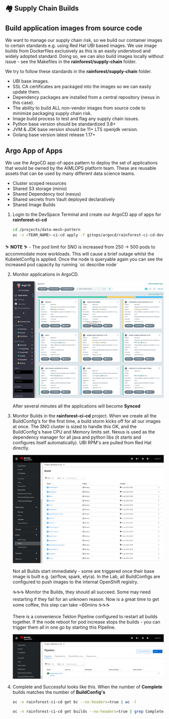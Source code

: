 ## 🏘️ Supply Chain Builds
## Build application images from source code

We want to manage our supply chain risk, so we build our container images to certain standards e.g. using Red Hat UBI based images. We use image builds from Dockerfiles exclusively as this is an easily understood and widely adopted standard. Doing so, we can also build images locally without issue - see the Makefiles in the **rainforest/supply-chain** folder.

We try to follow these standards in the **rainforest/supply-chain** folder.
 
- UBI base images.
- SSL CA certificates are packaged into the images so we can easily update them.
- Dependency packages are installed from a central repository (nexus in this case).
- The ability to build ALL non-vendor images from source code to minimize packaging supply chain risk.
- Image build process to test and flag any supply chain issues.
- Python base version should be standardized 3.8+
- JVM & JDK base version should be 11+ LTS openjdk version.
- Golang base version latest release 1.17+

## Argo App of Apps

We use the ArgoCD app-of-apps pattern to deploy the set of applications that would be owned by the AIMLOPS platform team. These are reusable assets that can be used by many different data science teams.

- Cluster scoped resources
- Shared S3 storage (minio)
- Shared Dependency tool (nexus)
- Shared secrets from Vault deployed declaratively
- Shared Image Builds

1. Login to the DevSpace Terminal and create our ArgoCD app of apps for **rainforest-ci-cd**

   ```bash
   cd /projects/data-mesh-pattern
   oc -n <TEAM_NAME>-ci-cd apply -f gitops/argocd/rainforest-ci-cd-dev-app-of-apps.yaml
   ```

<p class="warn">
    ⛷️ <b>NOTE</b> ⛷️ - The pod limit for SNO is increased from 250 -> 500 pods to accommodate more workloads. This will cause a brief outage whilst the KubeletConfig is applied. Once the node is queryable again you can see the increased pod capacity by running `oc describe node`
</p>
   

2. Monitor applications in ArgoCD.

   ![argocd-rainforest-apps](./images/argocd-rainforest-apps.png)

   After several minutes all the applications will become **Synced**  

3. Monitor Builds in the **rainforest-ci-cd** project. When we create all the BuildConfig's for the first time, a build storm kicks off for all our images at once. The SNO cluster is sized to handle this OK, and the BuildConfig's have CPU and Memory limits set. Nexus is used as the dependency manager for all java and python libs (it starts and configures itself automatically). UBI RPM's are pulled from Red Hat directly.

   ![build-storm](./images/build-storm.png)

   Not all Builds start immediately - some are triggered once their base image is built e.g. (airflow, spark, elyra). In the Lab, all BuildConfigs are configured to push images to the internal OpenShift registry.

   ☕☕☕ Monitor the Builds, they should all succeed. Some may need restarting if they fail for an unknown reason. Now is a great time to get some coffee, this step can take ~60mins ☕☕☕

   There is a convenience Tekton Pipeline configured to restart all builds together. If the node reboot for pod increase stops the builds - you can trigger them all in one go by starting this Pipeline.

   ![build-pipeline](./images/build-pipeline.png)

4. Complete and Successful looks like this. When the number of **Complete** builds matches the number of **BuildConfig's**

   ```bash
   oc -n rainforest-ci-cd get bc --no-headers=true | wc -l
   ```
   
   ```bash
   oc -n rainforest-ci-cd get builds --no-headers=true | grep Complete | wc -l
   ```
